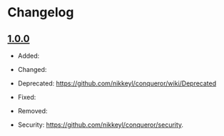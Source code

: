 # Changelog

## [1.0.0](https://github.com/Conqueror-Site-Builder/conqueror/tags/v1.0.0)

-   Added:
<!--  -->
-   Changed:
<!--  -->
-   Deprecated: https://github.com/nikkeyl/conqueror/wiki/Deprecated
<!--  -->
-   Fixed:
<!--  -->
-   Removed:
<!--  -->
-   Security: https://github.com/nikkeyl/conqueror/security.
